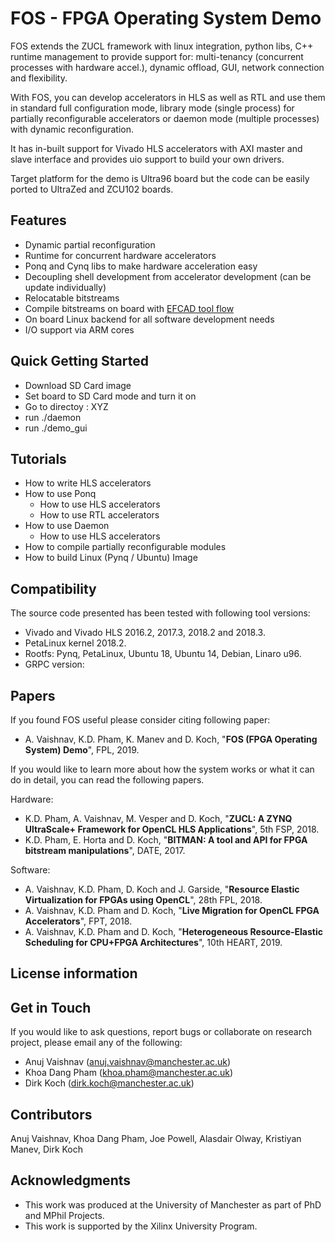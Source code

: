 # FOS - FPGA Operating System Demo

FOS extends the ZUCL framework with linux integration, python libs, C++ runtime management to provide support for: multi-tenancy (concurrent processes with hardware accel.), dynamic offload, GUI, network connection and flexibility.

With FOS, you can develop accelerators in HLS as well as RTL and use them in standard full configuration mode, library mode (single process) for partially reconfigurable accelerators or daemon mode (multiple processes) with dynamic reconfiguration. 

It has in-built support for Vivado HLS accelerators with AXI master and slave interface and provides uio support to build your own drivers. 

Target platform for the demo is Ultra96 board but the code can be easily ported to UltraZed and ZCU102 boards. 

## Features

- Dynamic partial reconfiguration
- Runtime for concurrent hardware accelerators
- Ponq and Cynq libs to make hardware acceleration easy 
- Decoupling shell development from accelerator development (can be update individually)
- Relocatable bitstreams
- Compile bitstreams on board with [EFCAD tool flow](https://github.com/khoapham/efcad)
- On board Linux backend for all software development needs
- I/O support via ARM cores

## Quick Getting Started

- Download SD Card image
- Set board to SD Card mode and turn it on
- Go to directoy : XYZ
- run ./daemon
- run ./demo_gui

## Tutorials

- How to write HLS accelerators
- How to use Ponq
  - How to use HLS accelerators
  - How to use RTL accelerators
- How to use Daemon
  - How to use HLS accelerators
- How to compile partially reconfigurable modules
- How to build Linux (Pynq / Ubuntu) Image

## Compatibility

The source code presented has been tested with following tool versions:
- Vivado and Vivado HLS 2016.2, 2017.3, 2018.2 and 2018.3.
- PetaLinux kernel 2018.2.
- Rootfs: Pynq, PetaLinux, Ubuntu 18, Ubuntu 14, Debian, Linaro u96.
- GRPC version: 

## Papers

If you found FOS useful please consider citing following paper:

- A. Vaishnav, K.D. Pham, K. Manev and D. Koch, "**FOS (FPGA Operating System) Demo**", FPL, 2019. 

If you would like to learn more about how the system works or what it can do in detail, you can read the following papers.

Hardware: 
- K.D. Pham, A. Vaishnav, M. Vesper and D. Koch, "**ZUCL: A ZYNQ UltraScale+ Framework for OpenCL HLS Applications**", 5th FSP, 2018.
- K.D. Pham, E. Horta and D. Koch, "**BITMAN: A tool and API for FPGA bitstream manipulations**", DATE, 2017.

Software: 
- A. Vaishnav, K.D. Pham, D. Koch and J. Garside, "**Resource Elastic Virtualization for FPGAs using OpenCL**", 28th FPL, 2018.
- A. Vaishnav, K.D. Pham and D. Koch, "**Live Migration for OpenCL FPGA Accelerators**", FPT, 2018. 
- A. Vaishnav, K.D. Pham and D. Koch, "**Heterogeneous Resource-Elastic Scheduling for CPU+FPGA Architectures**", 10th HEART, 2019.


## License information



## Get in Touch 

If you would like to ask questions, report bugs or collaborate on research project, please email any of the following: 

- Anuj Vaishnav (<anuj.vaishnav@manchester.ac.uk>)
- Khoa Dang Pham (<khoa.pham@manchester.ac.uk>)
- Dirk Koch (<dirk.koch@manchester.ac.uk>)

## Contributors
Anuj Vaishnav, Khoa Dang Pham, Joe Powell, Alasdair Olway, Kristiyan Manev, Dirk Koch 

## Acknowledgments
- This work was produced at the University of Manchester as part of PhD and MPhil Projects. 
- This work is supported by the Xilinx University Program. 

